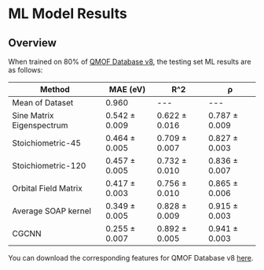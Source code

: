 # ML Model Results

## Overview
When trained on 80% of [QMOF Database v8](https://figshare.com/articles/dataset/QMOF_Database/13147324/8), the testing set ML results are as follows:
 
| Method | MAE (eV) | R^2 | ρ |
| ----------- | ----------- | ----------- | ----------- |
| Mean of Dataset | 0.960 | --- | --- |
| Sine Matrix Eigenspectrum | 0.542 ± 0.009 | 0.622 ± 0.016 | 0.787 ± 0.009 |
| Stoichiometric-45 | 0.464 ± 0.005 | 0.709 ± 0.007 | 0.827 ± 0.003 |
| Stoichiometric-120 | 0.457 ± 0.005 | 0.732 ± 0.010 | 0.836 ± 0.007 |
| Orbital Field Matrix | 0.417 ± 0.003 | 0.756 ± 0.010 | 0.865 ± 0.006 |
| Average SOAP kernel | 0.349 ± 0.005 | 0.828 ± 0.009 | 0.915 ± 0.003 |
| CGCNN | 0.255 ± 0.007 | 0.892 ± 0.005 | 0.941 ± 0.003 |

You can download the corresponding features for QMOF Database v8 [here](https://nuwildcat.sharepoint.com/:f:/s/TGS-QMOF/Es-51y1ZLmlDmoYOemYqArsBMtyAmG5qAs6UBFHh3C968g?e=0PIJsg).

